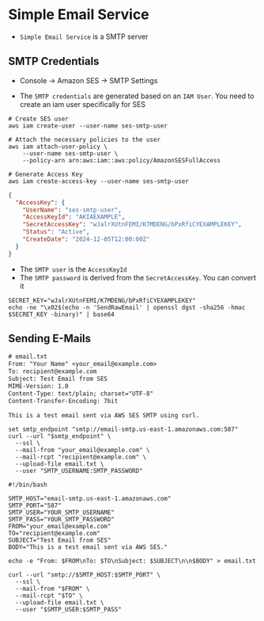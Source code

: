 # Simple Email Service

- `Simple Email Service` is a SMTP server

## SMTP Credentials

- Console -> Amazon SES -> SMTP Settings

- The `SMTP credentials` are generated based on an `IAM User`. You need to create an iam user specifically for SES

```shell
# Create SES user
aws iam create-user --user-name ses-smtp-user

# Attach the necessary policies to the user
aws iam attach-user-policy \
    --user-name ses-smtp-user \
    --policy-arn arn:aws:iam::aws:policy/AmazonSESFullAccess

# Generate Access Key
aws iam create-access-key --user-name ses-smtp-user
```

```json
{
  "AccessKey": {
    "UserName": "ses-smtp-user",
    "AccessKeyId": "AKIAEXAMPLE",
    "SecretAccessKey": "wJalrXUtnFEMI/K7MDENG/bPxRfiCYEXAMPLEKEY",
    "Status": "Active",
    "CreateDate": "2024-12-05T12:00:00Z"
  }
}
```

- The `SMTP user` is the `AccessKeyId`
- The `SMTP password` is derived from the `SecretAccessKey`. You can convert it

```shell
SECRET_KEY="wJalrXUtnFEMI/K7MDENG/bPxRfiCYEXAMPLEKEY"
echo -ne "\x02$(echo -n 'SendRawEmail' | openssl dgst -sha256 -hmac $SECRET_KEY -binary)" | base64
```

## Sending E-Mails

```txt
# email.txt
From: "Your Name" <your_email@example.com>
To: recipient@example.com
Subject: Test Email from SES
MIME-Version: 1.0
Content-Type: text/plain; charset="UTF-8"
Content-Transfer-Encoding: 7bit

This is a test email sent via AWS SES SMTP using curl.
```

```shell
set smtp_endpoint "smtp://email-smtp.us-east-1.amazonaws.com:587"
curl --url "$smtp_endpoint" \
  --ssl \
  --mail-from "your_email@example.com" \
  --mail-rcpt "recipient@example.com" \
  --upload-file email.txt \
  --user "SMTP_USERNAME:SMTP_PASSWORD"
```

```shell
#!/bin/bash

SMTP_HOST="email-smtp.us-east-1.amazonaws.com"
SMTP_PORT="587"
SMTP_USER="YOUR_SMTP_USERNAME"
SMTP_PASS="YOUR_SMTP_PASSWORD"
FROM="your_email@example.com"
TO="recipient@example.com"
SUBJECT="Test Email from SES"
BODY="This is a test email sent via AWS SES."

echo -e "From: $FROM\nTo: $TO\nSubject: $SUBJECT\n\n$BODY" > email.txt

curl --url "smtp://$SMTP_HOST:$SMTP_PORT" \
  --ssl \
  --mail-from "$FROM" \
  --mail-rcpt "$TO" \
  --upload-file email.txt \
  --user "$SMTP_USER:$SMTP_PASS"
```
